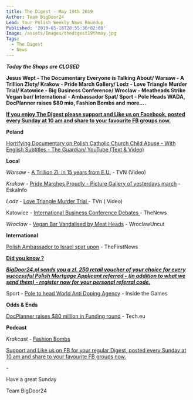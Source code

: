 ```yaml
---
title: The Digest - May 19th 2019
Author: Team BigDoor24
Lead: Your Polish Weekly News Roundup
Published: '2019-05-18T20:55:36+02:00'
Image: /assets/Images/thedigest19thmay.jpg
Tags:
  - The Digest
  - News
---
```

**_Today the Shops are CLOSED_**

**Jesus Wept - The Documentary Everyone is Talking About/ Warsaw - A Trillion Zloty/ Krakow - Pride March Gallery/ Lodz - Love Triangle Murder Trial/ Katowice - Big Business Conference/  Wroclaw - Meatheads Strike Vegan bar/ International - Ambassador Spat/ Sport - Pole Heads WADA, DocPlanner raises $80 mio, Fashion Bombs and more....**

[**If you enjoy The Digest please support and Like us on Facebook, posted every Sunday at 10 am and share to your favourite FB groups now.**](https://www.facebook.com/bigdoor24/)

<div class="sharethis-inline-share-buttons"></div>

**Poland**

[Horrifying Documentary on Polish Catholic Church Child Abuse - With English Subtitles  - The Guardian/ YouTube (Text & Video)](https://www.theguardian.com/world/2019/may/17/poland-jail-terms-child-abuse-church-documentary?CMP=Share_AndroidApp_Email)

**Local**

_Warsaw_  - [A Trillion Zl. in 15 years from E.U.](https://www.tvn24.pl/tvn24-news-in-english,157,m/tvn24-s-business-news-from-poland-in-english,936308.html) - TVN (Video)

_Krakow_  - [Pride Marches Proudly - Picture Gallery of yesterdays march](http://krakow.eska.pl/poznaj-miasto/marsz-rownosci-18-05-2019-w-krakowie-zobacz-podsumowanie-wideo-galerie-zdjec-z-marszu-rownosci-2019-w-krakowie/16216/1) - EskaInfo

_Lodz_ - [Love Triangle Murder Trial ](https://www.tvn24.pl/tvn24-news-in-english,157,m/two-lovers-accused-of-murdering-woman-s-husband-stand-trial,935307.html)- TVn ( Video)

Katowice - [International Business Conference Debates ](http://thenews.pl/1/12/Artykul/419788,Intl-business-conference-in-Poland%E2%80%99s-Katowice) -  TheNews

_Wroclaw_ - [Vegan Bar Vandalised by Meat Heads](http://wroclawuncut.com/2019/05/17/vegan-bar-in-nadodrze-wrecked-by-vandals/) - WroclawUncut

**International**

[Polish Ambassador to Israel spat upon](https://www.thefirstnews.com/article/polands-ambassador-attacked-on-streets-of-tel-aviv-5912) - TheFirstNews

[**Did you know ?**](https://bigdoor24.pl/)

[**_BigDoor24.pl sends you a zl. 250 retail voucher of your choice for every successful Polish Mortgage Applicant referred - (in addition to what we send them) - register now for your personal referral code._**](https://bigdoor24.pl/)

Sport - [Pole to head World Anti Doping Agency](https://www.insidethegames.biz/articles/1079379/david-owen-it-would-be-a-mistake-to-underestimate-wadas-new-man-witold-banka) - Inside the Games

**Odds & Ends**

[DocPlanner raises $80 million in Funding round](https://tech.eu/brief/polish-founded-healthcare-platform-docplanner-raises-e80-million/) - Tech.eu

**Podcast**

_Krakcast_ - [Fashion Bombs](https://www.krakcast.pl/e/krakcast-%E2%80%93-news-1557516416/)

[Support and Like us on FB for your regular Digest, posted every Sunday at 10 am and share to your favourite FB groups now.](https://www.facebook.com/bigdoor24/)

<div class="sharethis-inline-share-buttons"></div>

\-

Have a great Sunday

Team BigDoor24
